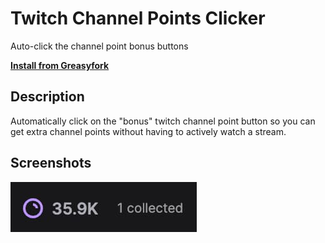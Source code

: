 # Twitch Channel Points Clicker

Auto-click the channel point bonus buttons

**[Install from Greasyfork](https://greasyfork.org/en/scripts/463605-twitch-channel-points-clicker)**

## Description

Automatically click on the "bonus" twitch channel point button so you can get extra channel points without having to actively watch a stream.

## Screenshots

![A screenshot of channel points on Twitch with text displaying how many bonuses have been collected](./screenshot_1.jpg)
